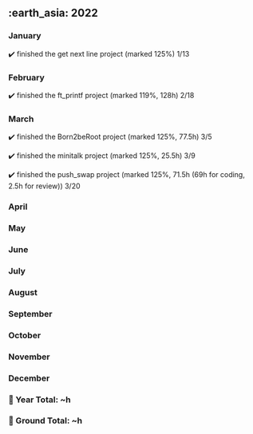 <h2> :earth_asia: 2022 </h2>

<h3> January </h3>

:heavy_check_mark: finished the get next line project (marked 125%) 1/13

<h3> February </h3>

:heavy_check_mark: finished the ft_printf project (marked 119%, 128h) 2/18

<h3> March </h3>

:heavy_check_mark: finished the Born2beRoot project (marked 125%, 77.5h) 3/5

:heavy_check_mark: finished the minitalk project (marked 125%, 25.5h) 3/9

:heavy_check_mark: finished the push_swap project (marked 125%, 71.5h (69h for coding, 2.5h for review)) 3/20

<h3>  April </h3>



<h3>  May </h3>

<h3>  June </h3>

<h3>  July </h3>

<h3>  August </h3>

<h3> September </h3>

<h3>  October </h3>

<h3>  November </h3>

<h3> December </h3>


<h3>📍 Year Total: ~h<br></h3>
<h3>📍 Ground Total: ~h</h3>
